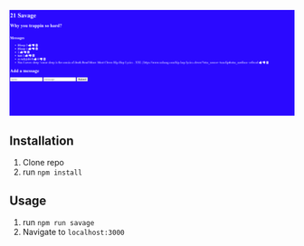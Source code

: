 ![Thumbnail](public/img/page.jpg)

## Installation

1. Clone repo
2. run `npm install`

## Usage

1. run `npm run savage`
2. Navigate to `localhost:3000`
